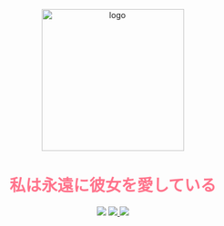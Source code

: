 <p align="center">
  <a href="https://github.com/NidhoggDJoking" target="_blank">
    <img width="250" src="https://nidhoggdjoking.gitee.io/evolution/static/png/inori-removebg-preview.png" alt="logo"/>
  </a>
</p>


<h1 align="center" style="color:#ff738b">私は永遠に彼女を愛している</h1>

<p align="center">
  <a>
    <img src="https://img.shields.io/badge/VSCode-My--development--tool-informational?logo=visual-studio-code&style=flat-square">
  </a>
  <a href="https://www.npmjs.com/" target="_blank">
    <img src="https://img.shields.io/badge/NPM-rely--on-red?logo=npm&style=flat-square"/>
  </a>
  <a href="https://nodejs.org" target="_blank">
    <img src="https://img.shields.io/badge/NodeJs-development--environment-brightgreen?logo=nginx&style=flat-squar"/>
  </a>
</p>



